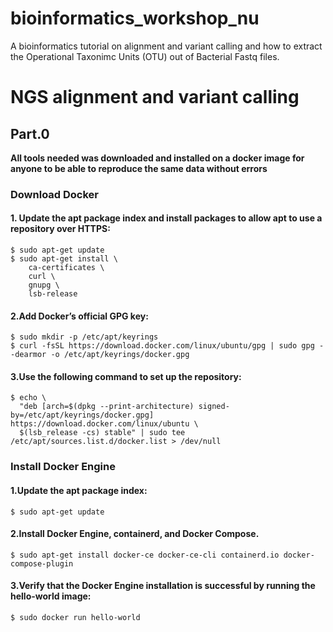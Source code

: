 # bioinformatics_workshop_nu
A bioinformatics tutorial on alignment and variant calling and how to extract the Operational Taxonimc Units (OTU) out of Bacterial Fastq files.
# NGS alignment and variant calling
## Part.0 
**All tools needed was downloaded and installed on a docker image for anyone to be able to reproduce the same data without errors**
### Download Docker
#### 1. Update the apt package index and install packages to allow apt to use a repository over HTTPS:
```
$ sudo apt-get update
$ sudo apt-get install \
    ca-certificates \
    curl \
    gnupg \
    lsb-release
```    
#### 2.Add Docker’s official GPG key:
```
$ sudo mkdir -p /etc/apt/keyrings
$ curl -fsSL https://download.docker.com/linux/ubuntu/gpg | sudo gpg --dearmor -o /etc/apt/keyrings/docker.gpg
```
#### 3.Use the following command to set up the repository:
```
$ echo \
  "deb [arch=$(dpkg --print-architecture) signed-by=/etc/apt/keyrings/docker.gpg] https://download.docker.com/linux/ubuntu \
  $(lsb_release -cs) stable" | sudo tee /etc/apt/sources.list.d/docker.list > /dev/null
```
### Install Docker Engine
#### 1.Update the apt package index:
```
$ sudo apt-get update
```
#### 2.Install Docker Engine, containerd, and Docker Compose. 
```
$ sudo apt-get install docker-ce docker-ce-cli containerd.io docker-compose-plugin
```
#### 3.Verify that the Docker Engine installation is successful by running the hello-world image:
```
$ sudo docker run hello-world
```

